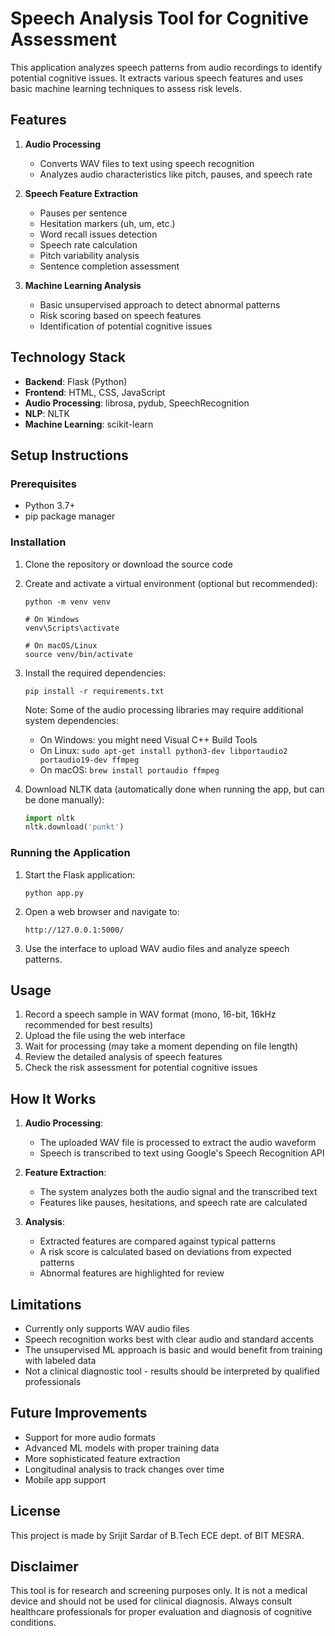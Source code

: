 # Speech Analysis Tool for Cognitive Assessment

This application analyzes speech patterns from audio recordings to identify potential cognitive issues. It extracts various speech features and uses basic machine learning techniques to assess risk levels.

## Features

1. **Audio Processing**
   - Converts WAV files to text using speech recognition
   - Analyzes audio characteristics like pitch, pauses, and speech rate

2. **Speech Feature Extraction**
   - Pauses per sentence
   - Hesitation markers (uh, um, etc.)
   - Word recall issues detection
   - Speech rate calculation
   - Pitch variability analysis
   - Sentence completion assessment

3. **Machine Learning Analysis**
   - Basic unsupervised approach to detect abnormal patterns
   - Risk scoring based on speech features
   - Identification of potential cognitive issues

## Technology Stack

- **Backend**: Flask (Python)
- **Frontend**: HTML, CSS, JavaScript
- **Audio Processing**: librosa, pydub, SpeechRecognition
- **NLP**: NLTK
- **Machine Learning**: scikit-learn

## Setup Instructions

### Prerequisites
- Python 3.7+
- pip package manager

### Installation

1. Clone the repository or download the source code

2. Create and activate a virtual environment (optional but recommended):
   ```
   python -m venv venv
   
   # On Windows
   venv\Scripts\activate
   
   # On macOS/Linux
   source venv/bin/activate
   ```

3. Install the required dependencies:
   ```
   pip install -r requirements.txt
   ```
   
   Note: Some of the audio processing libraries may require additional system dependencies:
   - On Windows: you might need Visual C++ Build Tools
   - On Linux: `sudo apt-get install python3-dev libportaudio2 portaudio19-dev ffmpeg`
   - On macOS: `brew install portaudio ffmpeg`

4. Download NLTK data (automatically done when running the app, but can be done manually):
   ```python
   import nltk
   nltk.download('punkt')
   ```

### Running the Application

1. Start the Flask application:
   ```
   python app.py
   ```

2. Open a web browser and navigate to:
   ```
   http://127.0.0.1:5000/
   ```

3. Use the interface to upload WAV audio files and analyze speech patterns.

## Usage

1. Record a speech sample in WAV format (mono, 16-bit, 16kHz recommended for best results)
2. Upload the file using the web interface
3. Wait for processing (may take a moment depending on file length)
4. Review the detailed analysis of speech features
5. Check the risk assessment for potential cognitive issues

## How It Works

1. **Audio Processing**:
   - The uploaded WAV file is processed to extract the audio waveform
   - Speech is transcribed to text using Google's Speech Recognition API

2. **Feature Extraction**:
   - The system analyzes both the audio signal and the transcribed text
   - Features like pauses, hesitations, and speech rate are calculated

3. **Analysis**:
   - Extracted features are compared against typical patterns
   - A risk score is calculated based on deviations from expected patterns
   - Abnormal features are highlighted for review

## Limitations

- Currently only supports WAV audio files
- Speech recognition works best with clear audio and standard accents
- The unsupervised ML approach is basic and would benefit from training with labeled data
- Not a clinical diagnostic tool - results should be interpreted by qualified professionals

## Future Improvements

- Support for more audio formats
- Advanced ML models with proper training data
- More sophisticated feature extraction
- Longitudinal analysis to track changes over time
- Mobile app support

## License

This project is made by Srijit Sardar of B.Tech ECE dept. of BIT MESRA.

## Disclaimer

This tool is for research and screening purposes only. It is not a medical device and should not be used for clinical diagnosis. Always consult healthcare professionals for proper evaluation and diagnosis of cognitive conditions. 